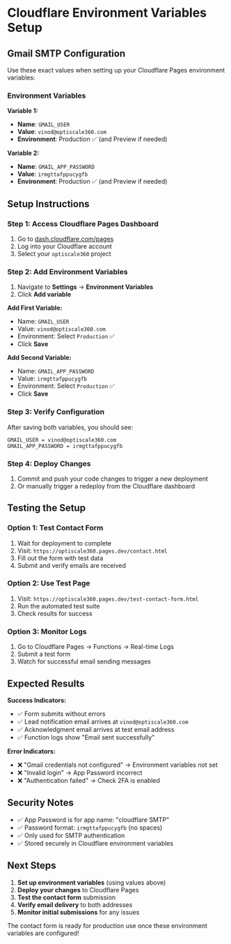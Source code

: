 # Cloudflare Environment Variables Setup

## Gmail SMTP Configuration

Use these exact values when setting up your Cloudflare Pages environment variables:

### Environment Variables

**Variable 1:**
- **Name**: `GMAIL_USER`
- **Value**: `vinod@optiscale360.com`
- **Environment**: Production ✅ (and Preview if needed)

**Variable 2:**
- **Name**: `GMAIL_APP_PASSWORD`
- **Value**: `irmgttafppucygfb`
- **Environment**: Production ✅ (and Preview if needed)

## Setup Instructions

### Step 1: Access Cloudflare Pages Dashboard
1. Go to [dash.cloudflare.com/pages](https://dash.cloudflare.com/pages)
2. Log into your Cloudflare account
3. Select your `optiscale360` project

### Step 2: Add Environment Variables
1. Navigate to **Settings** → **Environment Variables**
2. Click **Add variable**

**Add First Variable:**
- Name: `GMAIL_USER`
- Value: `vinod@optiscale360.com`
- Environment: Select `Production` ✅
- Click **Save**

**Add Second Variable:**
- Name: `GMAIL_APP_PASSWORD`
- Value: `irmgttafppucygfb`
- Environment: Select `Production` ✅
- Click **Save**

### Step 3: Verify Configuration
After saving both variables, you should see:
```
GMAIL_USER = vinod@optiscale360.com
GMAIL_APP_PASSWORD = irmgttafppucygfb
```

### Step 4: Deploy Changes
1. Commit and push your code changes to trigger a new deployment
2. Or manually trigger a redeploy from the Cloudflare dashboard

## Testing the Setup

### Option 1: Test Contact Form
1. Wait for deployment to complete
2. Visit: `https://optiscale360.pages.dev/contact.html`
3. Fill out the form with test data
4. Submit and verify emails are received

### Option 2: Use Test Page
1. Visit: `https://optiscale360.pages.dev/test-contact-form.html`
2. Run the automated test suite
3. Check results for success

### Option 3: Monitor Logs
1. Go to Cloudflare Pages → Functions → Real-time Logs
2. Submit a test form
3. Watch for successful email sending messages

## Expected Results

**Success Indicators:**
- ✅ Form submits without errors
- ✅ Lead notification email arrives at `vinod@optiscale360.com`
- ✅ Acknowledgment email arrives at test email address
- ✅ Function logs show "Email sent successfully"

**Error Indicators:**
- ❌ "Gmail credentials not configured" → Environment variables not set
- ❌ "Invalid login" → App Password incorrect
- ❌ "Authentication failed" → Check 2FA is enabled

## Security Notes

- ✅ App Password is for app name: "cloudflare SMTP"
- ✅ Password format: `irmgttafppucygfb` (no spaces)
- ✅ Only used for SMTP authentication
- ✅ Stored securely in Cloudflare environment variables

## Next Steps

1. **Set up environment variables** (using values above)
2. **Deploy your changes** to Cloudflare Pages
3. **Test the contact form** submission
4. **Verify email delivery** to both addresses
5. **Monitor initial submissions** for any issues

The contact form is ready for production use once these environment variables are configured!